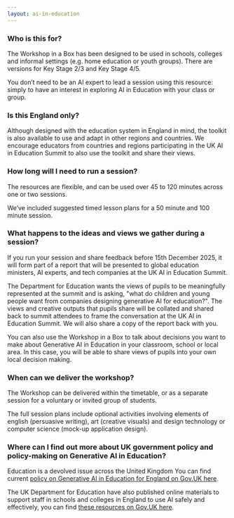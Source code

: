 ```yaml
---
layout: ai-in-education
---
```


<!--FAQs go in here, other content is in the home layout-->

### Who is this for? 

The Workshop in a Box has been designed to be used in schools, colleges and informal settings (e.g. home education or youth groups). There are versions for Key Stage 2/3 and Key Stage 4/5.

You don’t need to be an AI expert to lead a session using this resource: simply to have an interest in exploring AI in Education with your class or group. 

### Is this England only?

Although designed with the education system in England in mind, the toolkit is also available to use and adapt in other regions and countries. We encourage educators from countries and regions participating in the UK AI in Education Summit to also use the toolkit and share their views.

### How long will I need to run a session?

The resources are flexible, and can be used over 45 to 120 minutes across one or two sessions.

We’ve included suggested timed lesson plans for a 50 minute and 100 minute session. 

### What happens to the ideas and views we gather during a session?

If you run your session and share feedback before 15th December 2025, it will form part of a report that will be presented to global education ministers, AI experts, and tech companies at the UK AI in Education Summit. 

The Department for Education wants the views of pupils to be meaningfully represented at the summit and is asking, "what do children and young people want from companies designing generative AI for education?". The views and creative outputs that pupils share will be collated and shared back to summit attendees to frame the conversation at the UK AI in Education Summit. We will also share a copy of the report back with you. 

You can also use the Workshop in a Box to talk about decisions you want to make about Generative AI in Education in your classroom, school or local area. In this case, you will be able to share views of pupils into your own local decision making.

### When can we deliver the workshop?

The Workshop can be delivered within the timetable, or as a separate session for a voluntary or invited group of students. 

The full session plans include optional activities involving elements of english (persuasive writing), art (creative visuals) and design technology or computer science (mock-up application design).

### Where can I find out more about UK government policy and policy-making on Generative AI in Education? 

Education is a devolved issue across the United Kingdom You can find current [policy on Generative AI in Education for England on Gov.UK here](https://www.gov.uk/government/collections/using-technology-in-education#artificial-intelligence).

The UK Department for Education have also published online materials to support staff in schools and colleges in England to use AI safely and effectively, you can find [these resources on Gov.UK here](https://www.gov.uk/government/collections/using-ai-in-education-settings-support-materials).